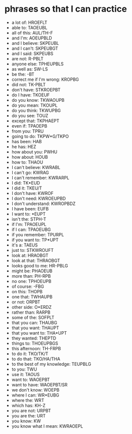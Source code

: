 # phrases so that I can practice

 * a lot of: HROEFLT
 * able to: TAOEUBL
 * all of this: AUL/TH-F
 * and I'm: AOEUPBLD
 * and I believe: SKPEUBL
 * and I can't: SKPEUBGT
 * and I said: SKPEUBS
 * are not: R-PBLT
 * anyone else: TPHEUPBLS
 * as well as: SW-LS
 * be the: -BT
 * correct me if I'm wrong: KROPBG
 * did not: TK-PBLT
 * don't have: STKROEPBT
 * do I have: TKOEUF
 * do you know: TKWAOUPB
 * do you mean: TKOUPL
 * do you think: TKWUPBG
 * do you see: TOUZ
 * except that: TKPHAEPT
 * even if: TPAOEPB
 * from you: TPRU
 * going to do: TKPW*G/TKPO
 * has been: HAB
 * he has: HEZ
 * how about you: PWHU
 * how about: HOUB
 * how to: THAOU
 * I can't believe: KWRABL
 * I can't go: KWRAG
 * I can't remember: KWRARPL
 * I did: TK*EUD
 * I did it: TKEU/T
 * I don't have: KWROF
 * I don't need: KWROEUPBD
 * I don't understand: KWROPBDZ
 * I have been: EUFB
 * I want to: *EUPT
 * isn't the: STPH-T
 * if I'm: TPAOEUPL
 * if I can: TPAOEUBG
 * if you remember: TPURPL
 * if you want to: TP*UPT
 * it's a: TAEUS
 * just to: STKWROUFT
 * look at: HRAOBGT
 * look at that: THRAOBGT
 * looks good to me: HR-PBLG
 * might be: PHAOEUB
 * more than: PH-RPB
 * no one: TPHOEUPB
 * of course: -FBG
 * on this: THOPB
 * one that: TWHAUPB
 * or not: ORPBT
 * other side: O*ERDZ
 * rather than: RARPB
 * some of the: SOFPLT
 * that you can: THAUBG
 * that you want: THAUPT
 * that you want to: THA*UPT
 * they wanted: THEPTD
 * things to: THOEUPBGS
 * this afternoon: TH-FRPB
 * to do it: TKO/TK/T
 * to do that: TKO/HA/THA
 * to the best of my knowledge: TEUPBLG
 * to you: TWU
 * use it: TAOUS
 * want to: WAOEPBT
 * want to have: WAOEPBT/SR
 * we don't know: WOEPB
 * where I can: WR*EUBG
 * where the: WRT
 * which has: KH-Z
 * you are not: URPBT
 * you are the: URT
 * you know: KW
 * you know what I mean: KWRAOEPL